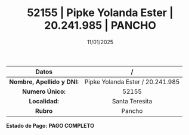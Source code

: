 ﻿---
title: 52155 | Pipke Yolanda Ester | 20.241.985 | PANCHO
date: 11/01/2025
draft: false
tags: ['santa-teresita', 'titular', 'pancho']
---

|          **Datos**          |  /  |
|:---------------------------:|:---:|
| **Nombre, Apellido y DNI:** | Pipke Yolanda Ester / 20.241.985 |
|      **Numero Único:**      | 52155 |
|        **Localidad:**       | Santa Teresita |
|          **Rubro**          | Pancho |

**Estado de Pago:** **PAGO COMPLETO**
